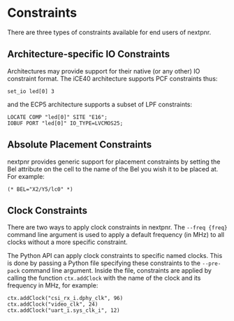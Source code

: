# Constraints

There are three types of constraints available for end users of nextpnr.

## Architecture-specific IO Constraints

Architectures may provide support for their native (or any other) IO constraint format.
The iCE40 architecture supports PCF constraints thus:

    set_io led[0] 3

and the ECP5 architecture supports a subset of LPF constraints:

    LOCATE COMP "led[0]" SITE "E16";
    IOBUF PORT "led[0]" IO_TYPE=LVCMOS25;


## Absolute Placement Constraints

nextpnr provides generic support for placement constraints by setting the Bel attribute on the cell to the name of
the Bel you wish it to be placed at. For example:

    (* BEL="X2/Y5/lc0" *)

## Clock Constraints

There are two ways to apply clock constraints in nextpnr. The `--freq {freq}` command line argument is used to
apply a default frequency (in MHz) to all clocks without a more specific constraint.

The Python API can apply clock constraints to specific named clocks. This is done by passing a Python file
specifying these constraints to the `--pre-pack` command line argument. Inside the file, constraints are applied by
calling the function `ctx.addClock` with the name of the clock and its frequency in MHz, for example:

    ctx.addClock("csi_rx_i.dphy_clk", 96)
    ctx.addClock("video_clk", 24)
    ctx.addClock("uart_i.sys_clk_i", 12)

